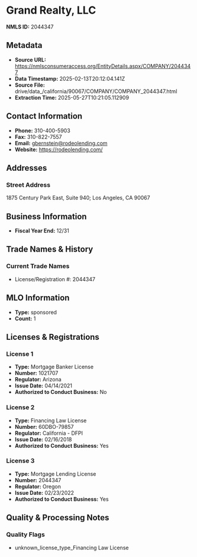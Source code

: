 # Grand Realty, LLC

**NMLS ID:** 2044347

## Metadata
- **Source URL:** https://nmlsconsumeraccess.org/EntityDetails.aspx/COMPANY/2044347
- **Data Timestamp:** 2025-02-13T20:12:04.141Z
- **Source File:** drive/data_/california/90067/COMPANY/COMPANY_2044347.html
- **Extraction Time:** 2025-05-27T10:21:05.112909

## Contact Information
- **Phone:** 310-400-5903
- **Fax:** 310-822-7557
- **Email:** gbernstein@rodeolending.com
- **Website:** https://rodeolending.com/

## Addresses
### Street Address
1875 Century Park East, Suite 940; Los Angeles, CA 90067

## Business Information
- **Fiscal Year End:** 12/31

## Trade Names & History
### Current Trade Names
- License/Registration #: 2044347

## MLO Information
- **Type:** sponsored
- **Count:** 1

## Licenses & Registrations

### License 1
- **Type:** Mortgage Banker License
- **Number:** 1021707
- **Regulator:** Arizona
- **Issue Date:** 04/14/2021
- **Authorized to Conduct Business:** No

### License 2
- **Type:** Financing Law License
- **Number:** 60DBO-79857
- **Regulator:** California - DFPI
- **Issue Date:** 02/16/2018
- **Authorized to Conduct Business:** Yes

### License 3
- **Type:** Mortgage Lending License
- **Number:** 2044347
- **Regulator:** Oregon
- **Issue Date:** 02/23/2022
- **Authorized to Conduct Business:** Yes

## Quality & Processing Notes
### Quality Flags
- unknown_license_type_Financing Law License
